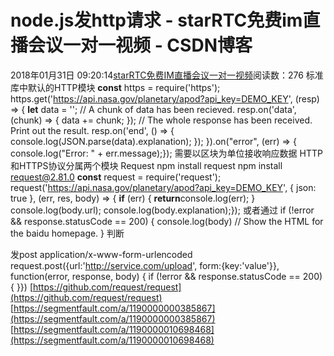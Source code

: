 # node.js发http请求 - starRTC免费im直播会议一对一视频 - CSDN博客
2018年01月31日 09:20:14[starRTC免费IM直播会议一对一视频](https://me.csdn.net/elesos)阅读数：276
标准库中默认的HTTP模块
**const** https
 = require('https');
https.get('https://api.nasa.gov/planetary/apod?api_key=DEMO_KEY',
 (resp) => { **let** data =
'';
// A chunk of data has been recieved. resp.on('data',
 (chunk) => { data += chunk; }); // The whole response has been received. Print out the result.
 resp.on('end', () => {
console.log(JSON.parse(data).explanation);
 }); }).on("error", (err) => {
console.log("Error:
 " + err.message);});
需要以区块为单位接收响应数据
HTTP和HTTPS协议分属两个模块
Request
npm install request
npm install
[request@2.81.0](mailto:request@2.81.0)
**const** request
 = require('request');
 request('https://api.nasa.gov/planetary/apod?api_key=DEMO_KEY', { json:
true }, (err, res, body) => {
**if** (err) {
**return**console.log(err); }
console.log(body.url);
console.log(body.explanation);});
或者通过
if (!error && response.statusCode ==
200) { console.log(body)
// Show the HTML for the baidu homepage. }
判断

发post
application/x-www-form-urlencoded
request.post({url:'http://service.com/upload',
 form:{key:'value'}},
function(error, response, body) {
if (!error && response.statusCode ==
200) { }})
[https://github.com/request/request](https://github.com/request/request)
[https://segmentfault.com/a/1190000000385867](https://segmentfault.com/a/1190000000385867)
[https://segmentfault.com/a/1190000010698468](https://segmentfault.com/a/1190000010698468)
